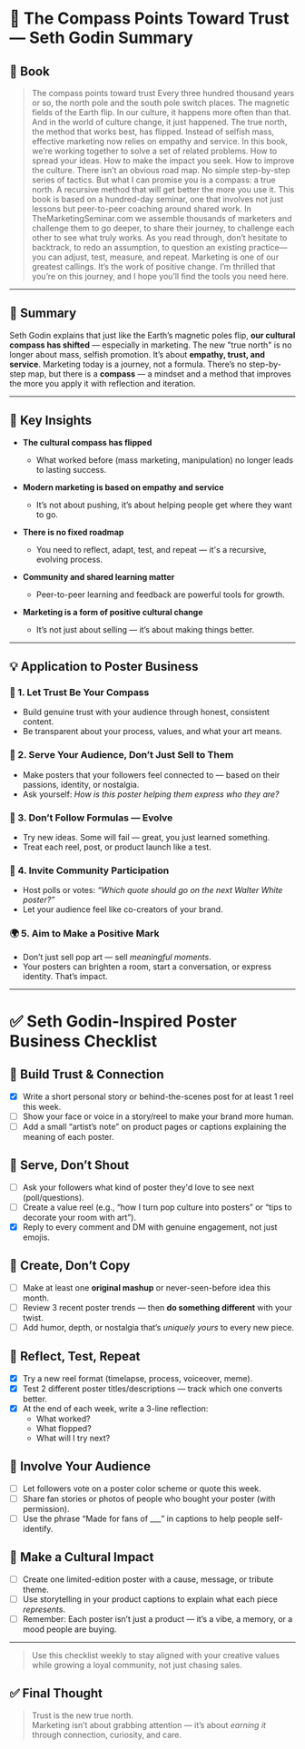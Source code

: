 # 🧭 The Compass Points Toward Trust — Seth Godin Summary

## 📔 Book

>The compass points toward trust Every three hundred thousand years or so, the north pole and the south pole switch places. The magnetic fields of the Earth flip. In our culture, it happens more often than that. And in the world of culture change, it just happened. The true north, the method that works best, has flipped. Instead of selfish mass, effective marketing now relies on empathy and service. In this book, we’re working together to solve a set of related problems. How to spread your ideas. How to make the impact you seek. How to improve the culture. There isn’t an obvious road map. No simple step-by-step series of tactics. But what I can promise you is a compass: a true north. A recursive method that will get better the more you use it. This book is based on a hundred-day seminar, one that involves not just lessons but peer-to-peer coaching around shared work. In TheMarketingSeminar.com we assemble thousands of marketers and challenge them to go deeper, to share their journey, to challenge each other to see what truly works. As you read through, don’t hesitate to backtrack, to redo an assumption, to question an existing practice—you can adjust, test, measure, and repeat. Marketing is one of our greatest callings. It’s the work of positive change. I’m thrilled that you’re on this journey, and I hope you’ll find the tools you need here.

---
## 📌 Summary

Seth Godin explains that just like the Earth’s magnetic poles flip, **our cultural compass has shifted** — especially in marketing. The new "true north" is no longer about mass, selfish promotion. It’s about **empathy, trust, and service**. Marketing today is a journey, not a formula. There’s no step-by-step map, but there is a **compass** — a mindset and a method that improves the more you apply it with reflection and iteration.

---

## 🔑 Key Insights

- **The cultural compass has flipped**
  - What worked before (mass marketing, manipulation) no longer leads to lasting success.

- **Modern marketing is based on empathy and service**
  - It’s not about pushing, it’s about helping people get where they want to go.

- **There is no fixed roadmap**
  - You need to reflect, adapt, test, and repeat — it's a recursive, evolving process.

- **Community and shared learning matter**
  - Peer-to-peer learning and feedback are powerful tools for growth.

- **Marketing is a form of positive cultural change**
  - It’s not just about selling — it’s about making things better.

---

## 💡 Application to Poster Business

### 🧭 1. Let Trust Be Your Compass
- Build genuine trust with your audience through honest, consistent content.
- Be transparent about your process, values, and what your art means.

### 💞 2. Serve Your Audience, Don’t Just Sell to Them
- Make posters that your followers feel connected to — based on their passions, identity, or nostalgia.
- Ask yourself: *How is this poster helping them express who they are?*

### 🔁 3. Don’t Follow Formulas — Evolve
- Try new ideas. Some will fail — great, you just learned something.
- Treat each reel, post, or product launch like a test.

### 🌱 4. Invite Community Participation
- Host polls or votes: *“Which quote should go on the next Walter White poster?”*
- Let your audience feel like co-creators of your brand.

### 🌍 5. Aim to Make a Positive Mark
- Don’t just sell pop art — sell *meaningful moments*.
- Your posters can brighten a room, start a conversation, or express identity. That’s impact.

---
# ✅ Seth Godin-Inspired Poster Business Checklist

## 🧭 Build Trust & Connection
- [x] Write a short personal story or behind-the-scenes post for at least 1 reel this week.
- [ ] Show your face or voice in a story/reel to make your brand more human.
- [ ] Add a small “artist’s note” on product pages or captions explaining the meaning of each poster.

## 🎯 Serve, Don’t Shout
- [ ] Ask your followers what kind of poster they'd love to see next (poll/questions).
- [ ] Create a value reel (e.g., “how I turn pop culture into posters” or “tips to decorate your room with art”).
- [x] Reply to every comment and DM with genuine engagement, not just emojis.

## 🎨 Create, Don’t Copy
- [ ] Make at least one **original mashup** or never-seen-before idea this month.
- [ ] Review 3 recent poster trends — then **do something different** with your twist.
- [ ] Add humor, depth, or nostalgia that’s *uniquely yours* to every new piece.

## 🔁 Reflect, Test, Repeat
- [x] Try a new reel format (timelapse, process, voiceover, meme).
- [x] Test 2 different poster titles/descriptions — track which one converts better.
- [x] At the end of each week, write a 3-line reflection:
  - What worked?
  - What flopped?
  - What will I try next?

## 🤝 Involve Your Audience
- [ ] Let followers vote on a poster color scheme or quote this week.
- [ ] Share fan stories or photos of people who bought your poster (with permission).
- [ ] Use the phrase “Made for fans of ___” in captions to help people self-identify.

## 🌟 Make a Cultural Impact
- [ ] Create one limited-edition poster with a cause, message, or tribute theme.
- [ ] Use storytelling in your product captions to explain what each piece *represents*.
- [ ] Remember: Each poster isn’t just a product — it’s a vibe, a memory, or a mood people are buying.

---

> Use this checklist weekly to stay aligned with your creative values while growing a loyal community, not just chasing sales.


## ✅ Final Thought

> Trust is the new true north.  
> Marketing isn’t about grabbing attention — it’s about *earning it* through connection, curiosity, and care.



